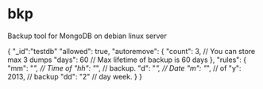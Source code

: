 bkp
===

Backup tool for MongoDB on debian linux server


{
  "_id":"testdb"
  "allowed": true,
   "autoremove": {
     "count": 3, // You can store max 3 dumps
     "days": 60 // Max lifetime of backup is 60 days
  },
   "rules": {
     "mm": "*", // Time of
     "hh": "*", // backup.
     "d": "*",  // Date
     "m": "*",  // of
     "y": 2013, // backup
     "dd": "2"  // day week.
  }
}